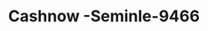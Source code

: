 ---
f_zip-code: 33777
f_state-code: FL
title: Cashnow -Seminle-9466
f_phone: 727-395-0800
f_city-only: Seminole
f_address: 7667 Starkey Rd Seminole
f_location-unique-id: '9466'
slug: cashnow--seminle-9466
updated-on: '2024-05-30T13:46:58.046Z'
created-on: '2024-05-30T13:36:59.803Z'
published-on: '2024-05-30T13:54:32.469Z'
f_city-state: cms/city/seminole-fl.md
f_company: cms/company/cashnow--seminle.md
f_state: cms/state/florida.md
layout: '[payday-loan].html'
tags: payday-loan
---